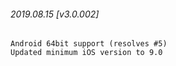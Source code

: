 

###### 2019.08.15 [v3.0.002]

```
Android 64bit support (resolves #5)
Updated minimum iOS version to 9.0
```
